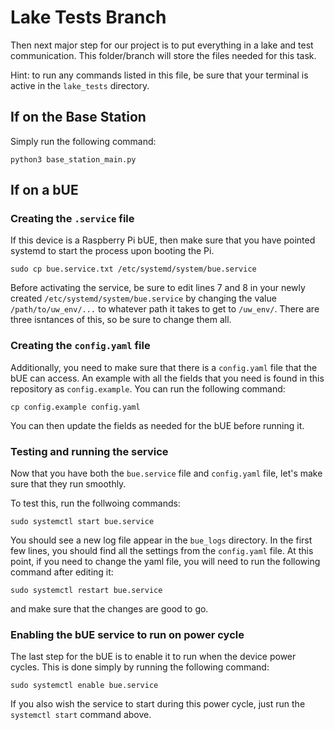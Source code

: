 # Lake Tests Branch

Then next major step for our project is to put everything in a lake and test communication. This folder/branch will store the files needed for this task.

Hint: to run any commands listed in this file, be sure that your terminal is active in the `lake_tests` directory.

## If on the Base Station

Simply run the following command:

``` 
python3 base_station_main.py 
```

## If on a bUE

### Creating the `.service` file

If this device is a Raspberry Pi bUE, then make sure that you have pointed systemd to start the process upon booting the Pi.

```
sudo cp bue.service.txt /etc/systemd/system/bue.service
```

Before activating the service, be sure to edit lines 7 and 8 in your newly created `/etc/systemd/system/bue.service` by changing the value `/path/to/uw_env/...` to whatever path it takes to get to `/uw_env/`. There are three isntances of this, so be sure to change them all.

### Creating the `config.yaml` file

Additionally, you need to make sure that there is a `config.yaml` file that the bUE can access. An example with all the fields that you need is found in this repository as `config.example`. You can run the following command:

```
cp config.example config.yaml
```

You can then update the fields as needed for the bUE before running it.

### Testing and running the service

Now that you have both the `bue.service` file and `config.yaml` file, let's make sure that they run smoothly. 

To test this, run the follwoing commands:

```
sudo systemctl start bue.service
```

You should see a new log file appear in the `bue_logs` directory. In the first few lines, you should find all the settings from the `config.yaml` file. At this point, if you need to change the yaml file, you will need to run the following command after editing it:

```
sudo systemctl restart bue.service
```

and make sure that the changes are good to go.

### Enabling the bUE service to run on power cycle

The last step for the bUE is to enable it to run when the device power cycles. This is done simply by running the following command:

```
sudo systemctl enable bue.service
```

If you also wish the service to start during this power cycle, just run the `systemctl start` command above.